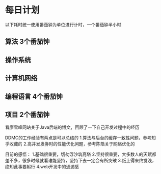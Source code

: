 # 每日计划
以下耗时统一使用番茄钟为单位进行计时，一个番茄钟半小时
## 算法 3个番茄钟


## 操作系统 
## 计算机网络 
## 编程语言 4个番茄钟

## 项目 2个番茄钟

看廖雪峰网站关于Java后端的博文，回顾了一下自己开发过程中的经历

DDMC的工作经验有两点是可以总结的
1.算法与后台的缓存一致性问题，参考知乎收藏的
2.高并发发券时的性能优化问题，参考陈皓关于网络优化的

目前的感悟：
1.基础很重要，切勿浮沙筑高塔
2.坚持很重要，大多数人的天赋都差不多，很多时候就看谁能坚持，坚持下去一定会有所突破
3.纸上得来终觉浅，绝知此事要躬行
4.web开发中的通透感